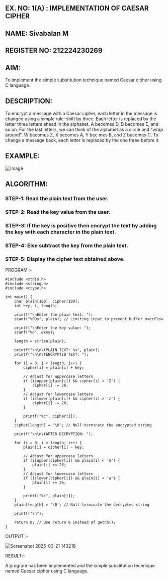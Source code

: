 ## EX. NO: 1(A) : IMPLEMENTATION OF CAESAR CIPHER
## NAME: Sivabalan M
## REGISTER NO: 212224230269

## AIM:

To implement the simple substitution technique named Caesar cipher using C language.

## DESCRIPTION:

To encrypt a message with a Caesar cipher, each letter in the message is changed using a simple rule: shift by three. Each letter is replaced by the letter three letters ahead in the alphabet. A becomes D, B becomes E, and so on. For the last letters, we can think of the
alphabet as a circle and "wrap around". W becomes Z, X becomes A, Y bec mes B, and Z
becomes C. To change a message back, each letter is replaced by the one three before it.

## EXAMPLE:



![image](https://github.com/Hemamanigandan/CNS/assets/149653568/eb9c6c43-8c80-4cdd-b9d4-91705a311c79)


## ALGORITHM:

### STEP-1: Read the plain text from the user.
### STEP-2: Read the key value from the user.
### STEP-3: If the key is positive then encrypt the text by adding the key with each character in the plain text.
### STEP-4: Else subtract the key from the plain text.
### STEP-5: Display the cipher text obtained above.


PROGRAM :-
```
#include <stdio.h>
#include <string.h>
#include <ctype.h>

int main() {
    char plain[100], cipher[100];
    int key, i, length;

    printf("\nEnter the plain text: ");
    scanf("%99s", plain); // Limiting input to prevent buffer overflow

    printf("\nEnter the key value: ");
    scanf("%d", &key);

    length = strlen(plain);

    printf("\n\n\tPLAIN TEXT: %s", plain);
    printf("\n\n\tENCRYPTED TEXT: ");

    for (i = 0; i < length; i++) {
        cipher[i] = plain[i] + key;

        // Adjust for uppercase letters
        if (isupper(plain[i]) && cipher[i] > 'Z') {
            cipher[i] -= 26;
        }
        // Adjust for lowercase letters
        if (islower(plain[i]) && cipher[i] > 'z') {
            cipher[i] -= 26;
        }

        printf("%c", cipher[i]);
    }
    cipher[length] = '\0'; // Null-terminate the encrypted string

    printf("\n\n\tAFTER DECRYPTION: ");

    for (i = 0; i < length; i++) {
        plain[i] = cipher[i] - key;

        // Adjust for uppercase letters
        if (isupper(cipher[i]) && plain[i] < 'A') {
            plain[i] += 26;
        }
        // Adjust for lowercase letters
        if (islower(cipher[i]) && plain[i] < 'a') {
            plain[i] += 26;
        }

        printf("%c", plain[i]);
    }
    plain[length] = '\0'; // Null-terminate the decrypted string

    printf("\n");

    return 0; // Use return 0 instead of getch();
}
```
OUTPUT :-

![Screenshot 2025-03-21 143218](https://github.com/user-attachments/assets/08ffb9c6-3e94-4a51-b782-a7fa5a05bb75)

RESULT:-

 A program has been Implemented and  the simple substitution technique named Caesar cipher using C language.


